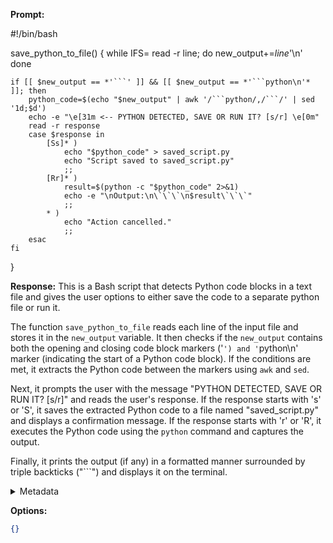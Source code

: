 **Prompt:**
 
#!/bin/bash

save_python_to_file() {
    while IFS= read -r line; do
        new_output+=$line$'\n'
    done

    if [[ $new_output == *'```' ]] && [[ $new_output == *'```python\n'* ]]; then
        python_code=$(echo "$new_output" | awk '/```python/,/```/' | sed '1d;$d')
        echo -e "\e[31m <-- PYTHON DETECTED, SAVE OR RUN IT? [s/r] \e[0m"
        read -r response
        case $response in
            [Ss]* )
                echo "$python_code" > saved_script.py
                echo "Script saved to saved_script.py"
                ;;
            [Rr]* )
                result=$(python -c "$python_code" 2>&1)
                echo -e "\nOutput:\n\`\`\`\n$result\`\`\`"
                ;;
            * )
                echo "Action cancelled."
                ;;
        esac
    fi
}

**Response:**
This is a Bash script that detects Python code blocks in a text file and gives the user options to either save the code to a separate python file or run it.

The function `save_python_to_file` reads each line of the input file and stores it in the `new_output` variable. It then checks if the `new_output` contains both the opening and closing code block markers ('```') and '```python\n' marker (indicating the start of a Python code block). If the conditions are met, it extracts the Python code between the markers using `awk` and `sed`.

Next, it prompts the user with the message "PYTHON DETECTED, SAVE OR RUN IT? [s/r]" and reads the user's response. If the response starts with 's' or 'S', it saves the extracted Python code to a file named "saved_script.py" and displays a confirmation message. If the response starts with 'r' or 'R', it executes the Python code using the `python` command and captures the output.

Finally, it prints the output (if any) in a formatted manner surrounded by triple backticks ("\`\`\`") and displays it on the terminal.

<details><summary>Metadata</summary>

- Duration: 4783 ms
- Datetime: 2023-12-15T20:47:07.030775
- Model: gpt-3.5-turbo-0613

</details>

**Options:**
```json
{}
```

